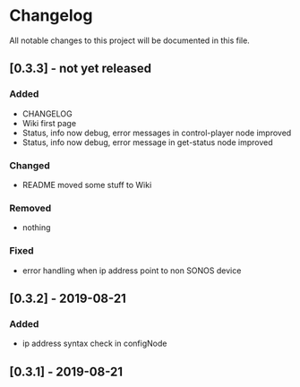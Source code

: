 # Changelog
All notable changes to this project will be documented in this file.

## [0.3.3] - not yet released
### Added
- CHANGELOG
- Wiki first page
- Status, info now debug, error messages in control-player node improved
- Status, info now debug, error message in get-status node improved

### Changed
- README moved some stuff to Wiki

### Removed
- nothing

### Fixed
- error handling when ip address point to non SONOS device

## [0.3.2] - 2019-08-21
### Added
- ip address syntax check in configNode

## [0.3.1] - 2019-08-21
